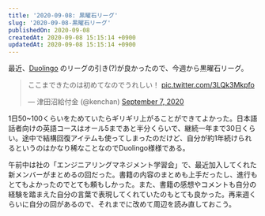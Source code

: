 ```yaml
---
title: '2020-09-08: 黒曜石リーグ'
slug: '2020-09-08-黒曜石リーグ'
publishedOn: 2020-09-08
createdAt: 2020-09-08 15:15:14 +0900
updatedAt: 2020-09-08 15:15:14 +0900
---
```

最近、[Duolingo](https://www.duolingo.com/) のリーグの引き(?)が良かったので、今週から黒曜石リーグ。

<blockquote class="twitter-tweet"><p lang="ja" dir="ltr">ここまできたのは初めてなのでうれしい！ <a href="https://t.co/3LQk3Mkpfo">pic.twitter.com/3LQk3Mkpfo</a></p>&mdash; 津田沼給付金 (@kenchan) <a href="https://twitter.com/kenchan/status/1302927164753367040?ref_src=twsrc%5Etfw">September 7, 2020</a></blockquote> <script async src="https://platform.twitter.com/widgets.js" charset="utf-8"></script> 

1日50~100くらいをためていたらギリギリ上がることができてよかった。日本語話者向けの英語コースはオール5まであと半分くらいで、継続一年まで30日くらい。途中で結構回復アイテムも使ってしまったのだけど、自分が約1年続けられるというのはかなり稀なことなのでDuolingo様様である。

午前中は社の「エンジニアリングマネジメント学習会」で、最近加入してくれた新メンバーがまとめるの回だった。書籍の内容のまとめも上手だったし、進行もとてもよかったのでとても頼もしかった。また、書籍の感想やコメントも自分の経験を踏まえた自分の言葉で表現してくれていたのもとても良かった。再来週くらいに自分の回があるので、それまでに改めて周辺を読み直しておこう。
